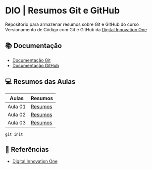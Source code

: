 
# DIO | Resumos Git e GitHub

Repositório para armazenar resumos sobre Git e GitHub do curso Versionamento de Código com Git e GitHub da [Digital Innovation One](https://dio.me/)


## 📚 Documentação
- [Documentação Git](https://git-scm.com/doc)
- [Documentação GitHub](https://docs.github.com/pt)

## 💻 Resumos das Aulas

| Aulas | Resumos |
|------ |---------|
| Aula 01 | [Resumos]() |
| Aula 02 | [Resumos]() |
| Aula 03 | [Resumos]() |

```
git init
```

## 🔎 Referências

- [Digital Innovation One]()
